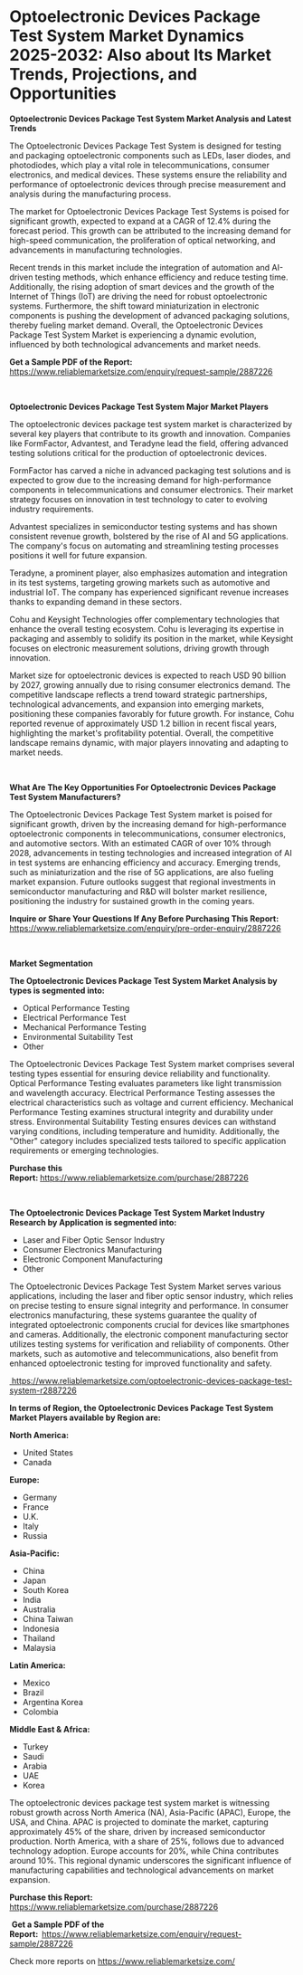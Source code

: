 <p><h1>Optoelectronic Devices Package Test System Market Dynamics 2025-2032: Also about Its Market Trends, Projections, and Opportunities</h1></p><p><strong>Optoelectronic Devices Package Test System Market Analysis and Latest Trends</strong></p>
<p><p>The Optoelectronic Devices Package Test System is designed for testing and packaging optoelectronic components such as LEDs, laser diodes, and photodiodes, which play a vital role in telecommunications, consumer electronics, and medical devices. These systems ensure the reliability and performance of optoelectronic devices through precise measurement and analysis during the manufacturing process.</p><p>The market for Optoelectronic Devices Package Test Systems is poised for significant growth, expected to expand at a CAGR of 12.4% during the forecast period. This growth can be attributed to the increasing demand for high-speed communication, the proliferation of optical networking, and advancements in manufacturing technologies. </p><p>Recent trends in this market include the integration of automation and AI-driven testing methods, which enhance efficiency and reduce testing time. Additionally, the rising adoption of smart devices and the growth of the Internet of Things (IoT) are driving the need for robust optoelectronic systems. Furthermore, the shift toward miniaturization in electronic components is pushing the development of advanced packaging solutions, thereby fueling market demand. Overall, the Optoelectronic Devices Package Test System Market is experiencing a dynamic evolution, influenced by both technological advancements and market needs.</p></p>
<p><strong>Get a Sample PDF of the Report:&nbsp;</strong> <a href="https://www.reliablemarketsize.com/enquiry/request-sample/2887226?utm_campaign=2413&utm_medium=2&utm_source=Github&utm_content=ia&utm_term=14032025&utm_id=optoelectronic-devices-package-test-system">https://www.reliablemarketsize.com/enquiry/request-sample/2887226</a></p>
<p>&nbsp;</p>
<p><strong>Optoelectronic Devices Package Test System Major Market Players</strong></p>
<p><p>The optoelectronic devices package test system market is characterized by several key players that contribute to its growth and innovation. Companies like FormFactor, Advantest, and Teradyne lead the field, offering advanced testing solutions critical for the production of optoelectronic devices.</p><p>FormFactor has carved a niche in advanced packaging test solutions and is expected to grow due to the increasing demand for high-performance components in telecommunications and consumer electronics. Their market strategy focuses on innovation in test technology to cater to evolving industry requirements.</p><p>Advantest specializes in semiconductor testing systems and has shown consistent revenue growth, bolstered by the rise of AI and 5G applications. The company's focus on automating and streamlining testing processes positions it well for future expansion.</p><p>Teradyne, a prominent player, also emphasizes automation and integration in its test systems, targeting growing markets such as automotive and industrial IoT. The company has experienced significant revenue increases thanks to expanding demand in these sectors. </p><p>Cohu and Keysight Technologies offer complementary technologies that enhance the overall testing ecosystem. Cohu is leveraging its expertise in packaging and assembly to solidify its position in the market, while Keysight focuses on electronic measurement solutions, driving growth through innovation.</p><p>Market size for optoelectronic devices is expected to reach USD 90 billion by 2027, growing annually due to rising consumer electronics demand. The competitive landscape reflects a trend toward strategic partnerships, technological advancements, and expansion into emerging markets, positioning these companies favorably for future growth. For instance, Cohu reported revenue of approximately USD 1.2 billion in recent fiscal years, highlighting the market's profitability potential. Overall, the competitive landscape remains dynamic, with major players innovating and adapting to market needs.</p></p>
<p>&nbsp;</p>
<p><strong>What Are The Key Opportunities For Optoelectronic Devices Package Test System Manufacturers?</strong></p>
<p><p>The Optoelectronic Devices Package Test System market is poised for significant growth, driven by the increasing demand for high-performance optoelectronic components in telecommunications, consumer electronics, and automotive sectors. With an estimated CAGR of over 10% through 2028, advancements in testing technologies and increased integration of AI in test systems are enhancing efficiency and accuracy. Emerging trends, such as miniaturization and the rise of 5G applications, are also fueling market expansion. Future outlooks suggest that regional investments in semiconductor manufacturing and R&D will bolster market resilience, positioning the industry for sustained growth in the coming years.</p></p>
<p><strong>Inquire or Share Your Questions If Any Before Purchasing This Report:</strong> <a href="https://www.reliablemarketsize.com/enquiry/pre-order-enquiry/2887226?utm_campaign=2413&utm_medium=2&utm_source=Github&utm_content=ia&utm_term=14032025&utm_id=optoelectronic-devices-package-test-system">https://www.reliablemarketsize.com/enquiry/pre-order-enquiry/2887226</a></p>
<p>&nbsp;</p>
<p><strong>Market Segmentation</strong></p>
<p><strong>The Optoelectronic Devices Package Test System Market Analysis by types is segmented into:</strong></p>
<p><ul><li>Optical Performance Testing</li><li>Electrical Performance Test</li><li>Mechanical Performance Testing</li><li>Environmental Suitability Test</li><li>Other</li></ul></p>
<p><p>The Optoelectronic Devices Package Test System market comprises several testing types essential for ensuring device reliability and functionality. Optical Performance Testing evaluates parameters like light transmission and wavelength accuracy. Electrical Performance Testing assesses the electrical characteristics such as voltage and current efficiency. Mechanical Performance Testing examines structural integrity and durability under stress. Environmental Suitability Testing ensures devices can withstand varying conditions, including temperature and humidity. Additionally, the "Other" category includes specialized tests tailored to specific application requirements or emerging technologies.</p></p>
<p><strong>Purchase this Report:&nbsp;</strong><a href="https://www.reliablemarketsize.com/purchase/2887226?utm_campaign=2413&utm_medium=2&utm_source=Github&utm_content=ia&utm_term=14032025&utm_id=optoelectronic-devices-package-test-system">https://www.reliablemarketsize.com/purchase/2887226</a></p>
<p>&nbsp;</p>
<p><strong>The Optoelectronic Devices Package Test System Market Industry Research by Application is segmented into:</strong></p>
<p><ul><li>Laser and Fiber Optic Sensor Industry</li><li>Consumer Electronics Manufacturing</li><li>Electronic Component Manufacturing</li><li>Other</li></ul></p>
<p><p>The Optoelectronic Devices Package Test System Market serves various applications, including the laser and fiber optic sensor industry, which relies on precise testing to ensure signal integrity and performance. In consumer electronics manufacturing, these systems guarantee the quality of integrated optoelectronic components crucial for devices like smartphones and cameras. Additionally, the electronic component manufacturing sector utilizes testing systems for verification and reliability of components. Other markets, such as automotive and telecommunications, also benefit from enhanced optoelectronic testing for improved functionality and safety.</p></p>
<p><a href="https://www.reliablemarketsize.com/optoelectronic-devices-package-test-system-r2887226?utm_campaign=2413&utm_medium=2&utm_source=Github&utm_content=ia&utm_term=14032025&utm_id=optoelectronic-devices-package-test-system">&nbsp;https://www.reliablemarketsize.com/optoelectronic-devices-package-test-system-r2887226</a></p>
<p><strong>In terms of Region, the Optoelectronic Devices Package Test System Market Players available by Region are:</strong></p>
<p>
    <p> <strong> North America: </strong>
        <ul>
            <li>United States</li>
            <li>Canada</li>
        </ul>
        </p> 
    <p> <strong> Europe: </strong>
        <ul>
            <li>Germany</li>
            <li>France</li>
            <li>U.K.</li>
            <li>Italy</li>
            <li>Russia</li>
        </ul>
        </p> 
    <p> <strong> Asia-Pacific: </strong>
        <ul>
            <li>China</li>
            <li>Japan</li>
            <li>South Korea</li>
            <li>India</li>
            <li>Australia</li>
            <li>China Taiwan</li>
            <li>Indonesia</li>
            <li>Thailand</li>
            <li>Malaysia</li>
        </ul>
        </p> 
    <p> <strong> Latin America: </strong>
        <ul>
            <li>Mexico</li>
            <li>Brazil</li>
            <li>Argentina Korea</li>
            <li>Colombia</li>
        </ul>
        </p> 
    <p> <strong> Middle East & Africa: </strong>
        <ul>
            <li>Turkey</li>
            <li>Saudi</li>
            <li>Arabia</li>
            <li>UAE</li>
            <li>Korea</li>
        </ul>
    </p>
    </p>
<p><p>The optoelectronic devices package test system market is witnessing robust growth across North America (NA), Asia-Pacific (APAC), Europe, the USA, and China. APAC is projected to dominate the market, capturing approximately 45% of the share, driven by increased semiconductor production. North America, with a share of 25%, follows due to advanced technology adoption. Europe accounts for 20%, while China contributes around 10%. This regional dynamic underscores the significant influence of manufacturing capabilities and technological advancements on market expansion.</p></p>
<p><strong>Purchase this Report: </strong><a href="https://www.reliablemarketsize.com/purchase/2887226?utm_campaign=2413&utm_medium=2&utm_source=Github&utm_content=ia&utm_term=14032025&utm_id=optoelectronic-devices-package-test-system">https://www.reliablemarketsize.com/purchase/2887226</a></p>
<p>&nbsp;<strong>Get a Sample PDF of the Report:&nbsp;&nbsp;</strong><a href="https://www.reliablemarketsize.com/enquiry/request-sample/2887226?utm_campaign=2413&utm_medium=2&utm_source=Github&utm_content=ia&utm_term=14032025&utm_id=optoelectronic-devices-package-test-system">https://www.reliablemarketsize.com/enquiry/request-sample/2887226</a></p>
<p><strong></strong></p>
<p>Check more reports on <a href="https://www.reliablemarketsize.com/?utm_campaign=2413&utm_medium=2&utm_source=Github&utm_content=ia&utm_term=14032025&utm_id=optoelectronic-devices-package-test-system">https://www.reliablemarketsize.com/</a></p>
